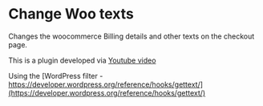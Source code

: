 # Change Woo texts

Changes the woocommerce Billing details and other texts on the checkout page. 

This is a plugin developed via [Youtube video](https://youtu.be/BF7ONeVpsec)

Using the [WordPress filter - https://developer.wordpress.org/reference/hooks/gettext/](https://developer.wordpress.org/reference/hooks/gettext/)
